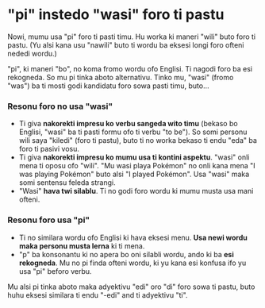 # "pi" instedo "wasi" foro ti pastu

Nowi, mumu usa "pi" foro ti pasti timu. Hu worka ki maneri "wili" buto foro ti pastu. (Yu alsi kana usu "nawili" buto ti wordu ba eksesi longi foro ofteni nededi wordu.)

"pi", ki maneri "bo", no koma fromo wordu ofo Englisi. Ti nagodi foro ba esi rekogneda. So mu pi tinka aboto alternativu. Tinko mu, "wasi" (fromo "was") ba ti mosti godi kandidatu foro sowa pasti timu, buto...


### Resonu foro no usa "wasi"
- Ti giva **nakorekti impresu ko verbu sangeda wito timu** (bekaso bo Englisi, "wasi" ba ti pasti formu ofo ti verbu "to be"). So somi personu wili saya "kiledi" (foro ti pastu), buto ti no worka bekaso ti endu "eda" ba foro ti pasivi vosu.
- Ti giva **nakorekti impresu ko mumu usa ti kontini aspektu**. "wasi" onli mena ti oposu ofo "wili". "Mu wasi playa Pokémon" no onli kana mena "I was playing Pokémon" buto alsi "I played Pokémon". Usa "wasi" maka somi sentensu feleda strangi.
- "Wasi" **hava twi silablu**. Ti no godi foro wordu ki mumu musta usa mani ofteni.

### Resonu foro usa "pi"
- Ti no similara wordu ofo Englisi ki hava eksesi menu. **Usa newi wordu maka personu musta lerna** ki ti mena.
- "p" ba konsonantu ki no apera bo oni silabli wordu, ando ki ba **esi rekogneda**. Mu no pi finda ofteni wordu, ki yu kana esi konfusa ifo yu usa "pi" beforo verbu.

Mu alsi pi tinka aboto maka adyektivu "edi" oro "di" foro sowa ti pastu, buto huhu eksesi similara ti endu "-edi" and ti adyektivu "ti".